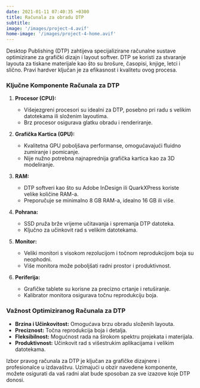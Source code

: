 ```yaml
---
date: 2021-01-11 07:40:35 +0300
title: Računala za obradu DTP
subtitle: 
image: '/images/project-4.avif'
home-image: '/images/project-4-home.avif'
---
```


Desktop Publishing (DTP) zahtijeva specijalizirane računalne sustave optimizirane za grafički dizajn i layout softver. DTP se koristi za stvaranje layouta za tiskane materijale kao što su brošure, časopisi, knjige, letci i slično. Pravi hardver ključan je za efikasnost i kvalitetu ovog procesa.

### Ključne Komponente Računala za DTP
1. **Procesor (CPU):**
    - Višejezgreni procesori su idealni za DTP, posebno pri radu s velikim datotekama ili složenim layoutima.
    - Brz procesor osigurava glatku obradu i renderiranje.

2. **Grafička Kartica (GPU):**
    - Kvalitetna GPU poboljšava performanse, omogućavajući fluidno zumiranje i pomicanje.
    - Nije nužno potrebna najnaprednija grafička kartica kao za 3D modeliranje.

3. **RAM:**
    - DTP softveri kao što su Adobe InDesign ili QuarkXPress koriste velike količine RAM-a.
    - Preporučuje se minimalno 8 GB RAM-a, idealno 16 GB ili više.

4. **Pohrana:**
    - SSD pruža brže vrijeme učitavanja i spremanja DTP datoteka.
    - Ključno za učinkovit rad s velikim datotekama.

5. **Monitor:**
    - Veliki monitori s visokom rezolucijom i točnom reprodukcijom boja su neophodni.
    - Više monitora može poboljšati radni prostor i produktivnost.

6. **Periferija:**
    - Grafičke tablete su korisne za precizno crtanje i retuširanje.
    - Kalibrator monitora osigurava točnu reprodukciju boja.

### Važnost Optimiziranog Računala za DTP
- **Brzina i Učinkovitost:** Omogućava brzu obradu složenih layouta.
- **Preciznost:** Točna reprodukcija boja i detalja.
- **Fleksibilnost:** Mogućnost rada na širokom spektru projekata i materijala.
- **Produktivnost:** Učinkovit rad s višestrukim aplikacijama i velikim datotekama.

Izbor pravog računala za DTP je ključan za grafičke dizajnere i profesionalce u izdavaštvu. Uzimajući u obzir navedene komponente, možete osigurati da vaš radni alat bude sposoban za sve izazove koje DTP donosi.